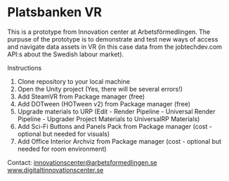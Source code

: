 # Platsbanken VR

This is a prototype from Innovation center at Arbetsförmedlingen.
The purpuse of the prototype is to demonstrate and test new ways of access and navigate data assets in VR (in this case data from the jobtechdev.com API:s
about the Swedish labour market).

Instructions
1. Clone repository to your local machine
2. Open the Unity project
 (Yes, there will be several errors!)
3. Add SteamVR from Package manager (free)
4. Add DOTween (HOTween v2) from Package manager (free)
5. Upgrade materials to URP (Edit - Render Pipeline - Universal Render Pipeline - Upgrader Project Materials to UniversalRP Materials)
6. Add Sci-Fi Buttons and Panels Pack from Package manager (cost - optional but needed for visuals)
7. Add Office Interior Archviz from Package manager (cost - optional but needed for room environment)

Contact: innovationscenter@arbetsformedlingen.se
www.digitaltinnovationscenter.se

